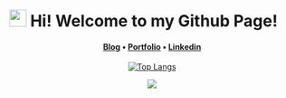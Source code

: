 <h1><img src="https://emojis.slackmojis.com/emojis/images/1531849430/4246/blob-sunglasses.gif?1531849430" width="30"/> Hi! Welcome to my Github Page!</h1>

<h4 align="center"> 
  <a href="https://z5208980.github.io/blog">Blog</a> • 
  <a href="https://z5208980.github.io/me/">Portfolio</a> • 
  <a href="#">Linkedin</a>
</h4>

<div align="center">

[![Top Langs](https://github-readme-stats.vercel.app/api/top-langs/?username=z5208980&layout=compact&theme=algolia)](https://github.com/z5208980)

![](https://visitor-badge.laobi.icu/badge?page_id=z5208980)
</div>
